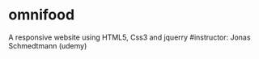# omnifood
A responsive website using HTML5, Css3 and jquerry #instructor: Jonas Schmedtmann (udemy)
